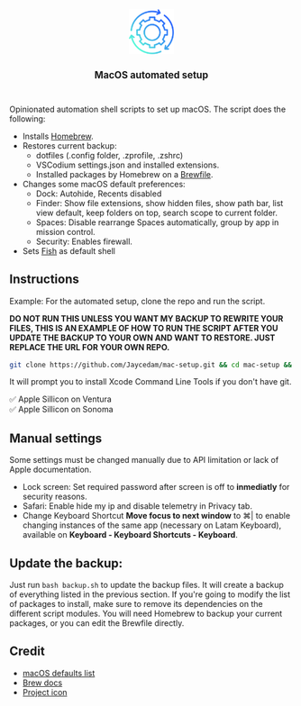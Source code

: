 <div align="center">
    <img src="images/logo.png" height="80" width="auto">
    <h1 style="font-size: larger">MacOS automated setup</h1>
    <!-- <p style="font-size: small">Opinionated automation scripts to set up macOS.</p> -->
    <br>
</div>

Opinionated automation shell scripts to set up macOS. The script does the following:

- Installs [Homebrew](https://brew.sh).
- Restores current backup:
  - dotfiles (.config folder, .zprofile, .zshrc)
  - VSCodium settings.json and installed extensions.
  - Installed packages by Homebrew on a [Brewfile](backup/Brewfile).
- Changes some macOS default preferences:
  - Dock: Autohide, Recents disabled
  - Finder: Show file extensions, show hidden files, show path bar, list view default, keep folders on top, search scope to current folder.
  - Spaces: Disable rearrange Spaces automatically, group by app in mission control.
  - Security: Enables firewall.
- Sets [Fish](https://fishshell.com) as default shell

## Instructions

Example: For the automated setup, clone the repo and run the script.


**DO NOT RUN THIS UNLESS YOU WANT MY BACKUP TO REWRITE YOUR FILES, THIS IS AN EXAMPLE OF HOW TO RUN THE SCRIPT AFTER YOU UPDATE THE BACKUP TO YOUR OWN AND WANT TO RESTORE. JUST REPLACE THE URL FOR YOUR OWN REPO.**

```sh
git clone https://github.com/Jaycedam/mac-setup.git && cd mac-setup && bash main.sh
```

It will prompt you to install Xcode Command Line Tools if you don't have git.

:white_check_mark: Apple Sillicon on Ventura  
:white_check_mark: Apple Sillicon on Sonoma

## Manual settings

Some settings must be changed manually due to API limitation or lack of Apple documentation.

- Lock screen: Set required password after screen is off to **inmediatly** for security reasons.
- Safari: Enable hide my ip and disable telemetry in Privacy tab.
- Change Keyboard Shortcut **Move focus to next window** to ⌘| to enable changing instances of the same app (necessary on Latam Keyboard), available on **Keyboard - Keyboard Shortcuts - Keyboard**.

## Update the backup:

Just run `bash backup.sh` to update the backup files. It will create a backup of everything listed in the previous section. If you're going to modify the list of packages to install, make sure to remove its dependencies on the different script modules. You will need Homebrew to backup your current packages, or you can edit the Brewfile directly.

## Credit

- [macOS defaults list](https://macos-defaults.com/)
- [Brew docs](https://docs.brew.sh/Manpage)
- [Project icon](https://www.flaticon.com/free-icon/continuous_8916345)
